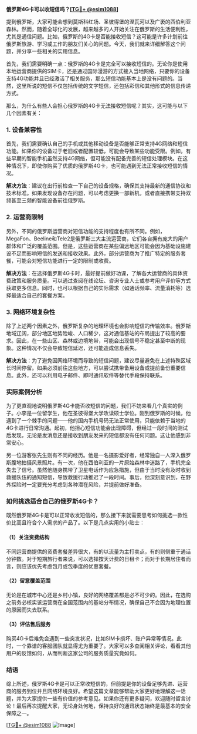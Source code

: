 **俄罗斯4G卡可以收短信吗？[[TG💪+ @esim1088](https://t.me/s/esim1088)]**

提到俄罗斯，大家可能会想到莫斯科红场、圣彼得堡的涅瓦河以及广袤的西伯利亚森林。然而，随着全球化的发展，越来越多的人开始关注在俄罗斯的生活便利性，尤其是通信问题。比如，俄罗斯的4G卡是否能接收短信？这可能是许多计划前往俄罗斯旅游、学习或工作的朋友们关心的问题。今天，我们就来详细解答这个问题，并分享一些相关的实用信息。

首先，我们需要明确一点：俄罗斯的4G卡是完全可以接收短信的。无论你是使用本地运营商提供的SIM卡，还是通过国际漫游的方式接入当地网络，只要你的设备支持4G功能并且已经激活了相关服务，那么短信功能基本上是没有问题的。当然，这里所说的短信不仅包括传统的文字短信，还包括彩信和其他形式的信息传递方式。

那么，为什么有些人会担心俄罗斯的4G卡无法接收短信呢？其实，这可能与以下几个因素有关：

### 1. **设备兼容性**
   首先，我们需要确认自己的手机或其他移动设备是否能够正常支持4G网络和短信功能。如果你的设备过于老旧或者配置较低，可能会导致某些功能受限。例如，有些早期的智能手机虽然支持4G网络，但可能没有配备完善的短信处理模块。在这种情况下，即使你购买了优质的俄罗斯4G卡，也可能遇到无法正常接收短信的情况。

   **解决方法**：建议在出行前检查一下自己的设备规格，确保其支持最新的通信协议和技术标准。如果发现设备存在问题，可以考虑更换一部新机，或者直接携带支持双频甚至三频的智能设备前往俄罗斯。

### 2. **运营商限制**
   另外，不同的俄罗斯运营商对短信功能的支持程度也有所不同。例如，MegaFon、Beeline和Tele2是俄罗斯三大主流运营商，它们各自拥有庞大的用户群体和广泛的覆盖范围。但是，这些运营商在某些偏远地区可能会因为基础设施建设不足而影响短信的发送和接收效果。此外，部分运营商为了推广特定的服务套餐，可能会对短信功能进行一定的限制或收费。

   **解决方法**：在选择俄罗斯4G卡时，最好提前做好功课，了解各大运营商的具体资费政策和服务质量。可以通过查阅在线论坛、咨询专业人士或参考用户评价等方式获取更多信息。同时，也可以根据自己的实际需求（如通话频率、流量消耗等）选择最适合自己的套餐方案。

### 3. **网络环境复杂性**
   除了上述两个因素之外，俄罗斯复杂的地理环境也会影响短信的传输效率。俄罗斯地域辽阔，部分地区地势险峻、人口稀少，这对通信基站的布局提出了较高的要求。因此，在一些山区、森林或边境地带，可能会出现信号不稳定甚至中断的现象。这种情况不仅会导致短信延迟，还可能造成信息丢失。

   **解决方法**：为了避免因网络环境而导致的短信问题，建议尽量避免在上述特殊区域长时间停留。如果必须前往这些地方，可以尝试携带备用设备或提前备份重要信息。此外，还可以利用电子邮件、即时通讯软件等替代手段保持联系。

### 实际案例分析

为了更直观地说明俄罗斯4G卡能否收短信的问题，我们不妨来看几个真实的例子。小李是一位留学生，他在圣彼得堡大学攻读硕士学位。刚到俄罗斯的时候，他遇到了一个棘手的问题——他的国内手机号码无法正常使用，只能依赖于当地的4G卡进行日常沟通。起初，他担心短信功能会出现障碍，但经过一段时间的测试后发现，无论是发消息还是接收到朋友发来的短信都没有任何问题。这让他感到非常安心。

另一位游客张先生则有不同的经历。他是一名摄影爱好者，经常独自一人深入俄罗斯腹地拍摄风景照片。有一次，他在西伯利亚的一片原始森林中迷路了，手机完全失去了信号。虽然他随身携带了卫星电话作为应急措施，但由于当时没有及时收到救援队伍的通知短信，导致救援行动推迟了一段时间。事后，他深刻意识到，在野外探险时一定要充分考虑到各种潜在风险，并提前做好准备。

### 如何挑选适合自己的俄罗斯4G卡？

既然俄罗斯4G卡是可以正常收发短信的，那么接下来就需要思考如何挑选一款性价比高且符合个人需求的产品了。以下是几点实用的小贴士：

#### （1）关注资费结构
   不同运营商提供的资费套餐差异很大，有的以流量为主打卖点，有的则侧重于通话分钟数。对于短期旅行者来说，可以选择按天计费的日租卡；而对于长期居住者而言，则应该优先考虑包月或包季度的优惠套餐。

#### （2）留意覆盖范围
   无论是在城市中心还是乡村小镇，良好的网络覆盖都是必不可少的。因此，在选购之前务必核实该运营商在全国范围内的基站分布情况，确保自己不会因为地理位置的原因而失去联系。

#### （3）评估售后服务
   购买4G卡后难免会遇到一些突发状况，比如SIM卡损坏、账户异常等情况。此时，一个靠谱的客服团队就显得尤为重要了。大家可以多查阅相关评论，看看其他用户的反馈如何，从而判断这家公司的服务质量究竟如何。

### 结语

综上所述，俄罗斯4G卡是可以正常收短信的，但前提是你的设备足够先进、运营商的服务到位并且网络环境良好。希望这篇文章能够帮助大家更好地理解这一话题，并为大家提供一些有价值的参考意见。如果你还有更多疑问，欢迎随时留言讨论！最后再次提醒大家，无论身处何地，保持良好的通讯状态始终是最基本的安全保障之一。

[[TG💪+ @esim1088](https://t.me/s/esim1088) ![Image](https://i.postimg.cc/4NQfJmqS/Snipaste-2025-05-13-00-14-12.png)]